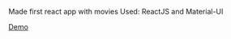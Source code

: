 Made first react app with movies
Used: ReactJS and Material-UI

[Demo](https://marat20.github.io/React-movies)
